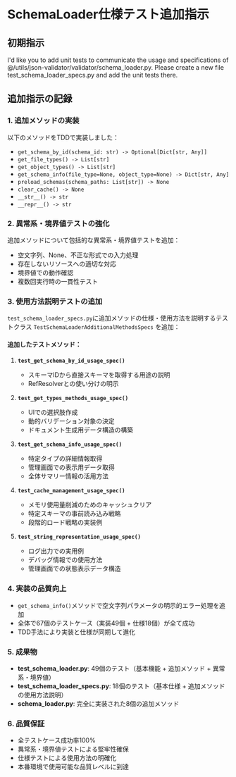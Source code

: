 # SchemaLoader仕様テスト追加指示

## 初期指示
I'd like you to add unit tests to communicate the usage and specifications of @/utils/json-validator/validator/schema_loader.py.
Please create a new file test_schema_loader_specs.py and add the unit tests there.

## 追加指示の記録

### 1. 追加メソッドの実装
以下のメソッドをTDDで実装しました：
- `get_schema_by_id(schema_id: str) -> Optional[Dict[str, Any]]`
- `get_file_types() -> List[str]`
- `get_object_types() -> List[str]`
- `get_schema_info(file_type=None, object_type=None) -> Dict[str, Any]`
- `preload_schemas(schema_paths: List[str]) -> None`
- `clear_cache() -> None`
- `__str__() -> str`
- `__repr__() -> str`

### 2. 異常系・境界値テストの強化
追加メソッドについて包括的な異常系・境界値テストを追加：
- 空文字列、None、不正な形式での入力処理
- 存在しないリソースへの適切な対応
- 境界値での動作確認
- 複数回実行時の一貫性テスト

### 3. 使用方法説明テストの追加
`test_schema_loader_specs.py`に追加メソッドの仕様・使用方法を説明するテストクラス `TestSchemaLoaderAdditionalMethodsSpecs` を追加：

#### 追加したテストメソッド：
1. **`test_get_schema_by_id_usage_spec()`**
   - スキーマIDから直接スキーマを取得する用途の説明
   - RefResolverとの使い分けの明示

2. **`test_get_types_methods_usage_spec()`** 
   - UIでの選択肢作成
   - 動的バリデーション対象の決定
   - ドキュメント生成用データ構造の構築

3. **`test_get_schema_info_usage_spec()`**
   - 特定タイプの詳細情報取得
   - 管理画面での表示用データ取得
   - 全体サマリー情報の活用方法

4. **`test_cache_management_usage_spec()`**
   - メモリ使用量削減のためのキャッシュクリア
   - 特定スキーマの事前読み込み戦略
   - 段階的ロード戦略の実装例

5. **`test_string_representation_usage_spec()`**
   - ログ出力での実用例
   - デバッグ情報での使用方法
   - 管理画面での状態表示データ構造

### 4. 実装の品質向上
- `get_schema_info()`メソッドで空文字列パラメータの明示的エラー処理を追加
- 全体で67個のテストケース（実装49個 + 仕様18個）が全て成功
- TDD手法により実装と仕様が同期して進化

### 5. 成果物
- **test_schema_loader.py**: 49個のテスト（基本機能 + 追加メソッド + 異常系・境界値）
- **test_schema_loader_specs.py**: 18個のテスト（基本仕様 + 追加メソッドの使用方法説明）
- **schema_loader.py**: 完全に実装された8個の追加メソッド

### 6. 品質保証
- 全テストケース成功率100%
- 異常系・境界値テストによる堅牢性確保
- 仕様テストによる使用方法の明確化
- 本番環境で使用可能な品質レベルに到達